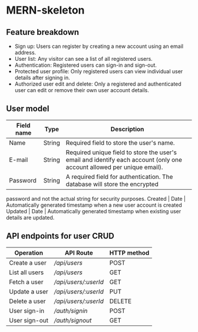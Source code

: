 # MERN-skeleton

## Feature breakdown

- Sign up: Users can register by creating a new account using an email
address.
- User list: Any visitor can see a list of all registered users.
- Authentication: Registered users can sign-in and sign-out.
- Protected user profile: Only registered users can view individual user
details after signing in.
- Authorized user edit and delete: Only a registered and authenticated user
can edit or remove their own user account details.

## User model

Field name | Type | Description
---------- | ---- | -----------
Name | String | Required field to store the user's name.
E-mail | String | Required unique field to store the user's email and identify each account (only one account allowed per unique email).
Password | String | A required field for authentication. The database will store the encrypted
password and not the actual string for security purposes.
Created | Date | Automatically generated timestamp when a new user account is created
Updated | Date | Automatically generated timestamp when existing user details are
updated.

## API endpoints for user CRUD

Operation | API Route | HTTP method
--------- | --------- | -----------
Create a user | */api/users* | POST
List all users | */api/users* | GET
Fetch a user | */api/users/:userId* | GET
Update a user | */api/users/:userId* | PUT
Delete a user | */api/users/:userId* | DELETE
User sign-in | */auth/signin* | POST
User sign-out | */auth/signout* | GET

